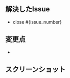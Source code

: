 ## 解決したIssue
- close #{issue_number}

## 変更点
<!--できるだけ詳しく箇条書きで-->
-

## スクリーンショット
<!--UI等の変更であれば必ず-->